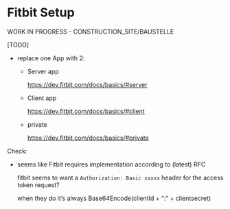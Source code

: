 # Fitbit Setup

WORK IN PROGRESS - CONSTRUCTION_SITE/BAUSTELLE



[TODO]

*	replace one App with 2:
	*	Server app
	
		https://dev.fitbit.com/docs/basics/#server
		
	*	Client app
	
		https://dev.fitbit.com/docs/basics/#client
		
	*	private
	
		https://dev.fitbit.com/docs/basics/#private
		
	
Check:

*	seems like Fitbit requires implementation according to (latest) RFC

	fitbit seems to want a `Authorization: Basic xxxxx` header for the 
	access token request?		
	
	when they do it’s always Base64Encode(clientId + “:” + clientsecret)
	
	